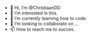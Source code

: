 - 👋 Hi, I’m @ChristiaanDD
- 👀 I’m interested in this.
- 🌱 I’m currently learning how to code.
- 💞️ I’m looking to collaborate on ...
- 📫 How to reach me to succes.

<!---
ChristiaanDD/ChristiaanDD is a ✨ special ✨ repository because its `README.md` (this file) appears on your GitHub profile.
You can click the Preview link to take a look at your changes.
--->
